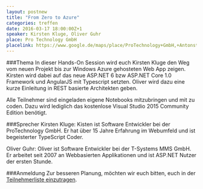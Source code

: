 ```yaml
---
layout: postnew
title: "From Zero to Azure"
categories: treffen
date: 2016-03-17 18:00:00Z+1
speaker: Kirsten Kluge, Oliver Guhr
place: Pro Technology GmbH
placelink: https://www.google.de/maps/place/ProTechnology+GmbH,+Antonstra%C3%9Fe+3+a,+01097+Dresden,+Deutschland/@51.063974,13.745038,17z/data=!4m2!3m1!1s0x4709cf156d1ba0d7:0xb766407f50cfe2ad
---
```


###Thema
In dieser Hands-On Session wird euch Kirsten Kluge den Weg vom neuen Projekt bis zur Windows Azure gehosteten Web App zeigen. Kirsten wird dabei auf das neue ASP.NET 6 bzw ASP.NET Core 1.0 Framework und AngularJS mit Typescript setzten. 
Oliver wird dazu eine kurze Einleitung in REST basierte Architekten geben.

Alle Teilnehmer sind eingeladen eigene Notebooks mitzubringen und mit zu coden. Dazu wird lediglich das kostenlose Visual Studio 2015 Community Edition benötigt.

###Sprecher
Kirsten Kluge:
Kisten ist Software Entwickler bei der ProTechnology GmbH. 
Er hat über 15 Jahre Erfahrung im Webumfeld und ist begeisterter TypeScript Coder.

Oliver Guhr:
Oliver ist Software Entwickler bei der T-Systems MMS GmbH. Er arbeitet seit 2007 an Webbasierten Applikationen und ist ASP.NET Nutzer der ersten Stunde.


###Anmeldung
Zur besseren Planung, möchten wir euch bitten, euch in der [Teilnehmerliste einzutragen](https://www.xing.com/events/from-zero-to-azure-1657172).
